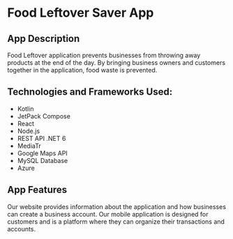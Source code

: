 # Food Leftover Saver App

## App Description
Food Leftover application prevents businesses from throwing away products at the end of the day.
By bringing business owners and customers together in the application, food waste is prevented.

## Technologies and Frameworks Used:
- Kotlin
- JetPack Compose
- React
- Node.js
- REST API .NET 6
- MediaTr
- Google Maps API
- MySQL Database
- Azure

## App Features
Our website provides information about the application and how businesses can create a business account.
Our mobile application is designed for customers and is a platform where they can organize their transactions and accounts.

